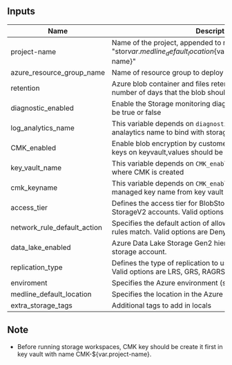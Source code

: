 ## Inputs

| Name | Description | Type | Default | Required |
|------|-------------|------|---------|:--------:|
| project-name | Name of the project, appended to name of resouce. "stor${var.medline_default_location}${var.environment}${var.project-name}" | `string` | n/a | yes |
| azure_resource_group_name | Name of resource group to deploy storage | `string` | n/a | yes |
| retention | Azure blob container and files retention period, Specifies the number of days that the blob should be retained | `numeric` | `15` | yes |
| diagnostic_enabled | Enable the Storage  monitoring diagnostic setting values should be true or false | `bool` | `false` | yes |
| log_analytics_name | This variable depends on `diagnostic_enabled = true`. Log analaytics name to bind with storage blob monitoring | `string` | n/a | no |
| CMK_enabled | Enable blob encryption by customer managed key based on keys on keyvault,values should be true or false | `bool` | `false` | yes |
| key_vault_name | This variable depends on  `CMK_enabled = true`. Key vault name where CMK is created | `string` | n/a | no |
| cmk_keyname | This variable depends on  `CMK_enabled = true`. Customer managed key name from key vault keys | `string` | `CMK-${var.project-name}` | no |
| access_tier | Defines the access tier for BlobStorage, FileStorage and StorageV2 accounts. Valid options are Hot and Cool | `string` | `Cool` | yes |
| network_rule_default_action | Specifies the default action of allow or deny when no other rules match. Valid options are Deny or Allow | `string` | `Deny` | yes |
| data_lake_enabled | Azure Data Lake Storage Gen2 hierarchical namespace for this storage account. | `bool` | n/a | yes |
| replication_type | Defines the type of replication to use for this storage account. Valid options are LRS, GRS, RAGRS, ZRS, GZRS and RAGZRS.  | `string` | `LRS` | yes |
| enviroment | Specifies the Azure environment (sbx/dev/tst/prd). | `string` | n/a | yes |
| medline_default_location | Specifies the location in the Azure environment. | `string` | `ussc` | yes |
| extra_storage_tags | Additional tags to add in locals | `map(string)` | n/a | yes |

## Note 

* Before running storage workspaces, CMK key should be create it first in key vault with name CMK-${var.project-name}.
